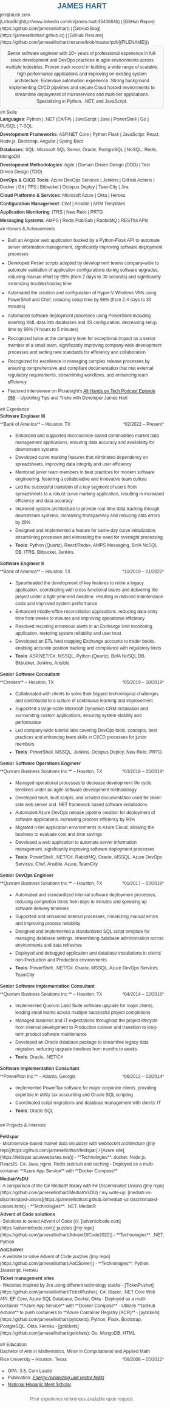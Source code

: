 <style>
/* General Styles */
body {
    font-family: Arial, sans-serif;
    color: #333;
    line-height: 1.5;
    margin: 0;
    padding: 0;
    font-size: 12px;
}

/* Header */
h1 {
    font-size: 20px;
    color: #2e6da4;
    text-align: center;
    margin: 0;
}

h2 {
    margin-bottom: 8px;
    color: #2e6da4;
    border-bottom: 1px solid #ddd;
    padding-bottom: 3px;
    font-size: 12px;
    margin-top: 16px;
    text-transform: uppercase;
}

/* Contact Information */
.contact-info p {
    text-align: center;
    color: #666;
    margin: 0;
}

/* Section Styling */
section {
    margin-bottom: 20px;
}

/* Summary Section */
.summary {
    background-color: #f9f9f9;
    padding: 10px;
    border: 1px solid #ddd;
    border-radius: 4px;
    text-align: center;
}

.summary p {
    margin: 0;
}

/* Skills Section */
.skills ul {
    list-style: none;
    padding: 0;
    margin: 0;
}

.skills li {
    margin-bottom: 4px;
}

/* Projects Section */

.projects > ul > li > ul {
    list-style: disc;
}

.projects > ul > li > ul > li > ul {
    list-style: circle;
}

.projects > ul {
    list-style: none;
    padding: 0;
}

.projects li {
    margin-bottom: 3px;
}

.projects .project-title {
    font-weight: bold;
}

/* Achievements Section */

.achievements li {
    margin-bottom: 6px;
}

/* Experience Section */
.experience {
    margin-bottom: 20px;
}

.experience .job-title {
    font-weight: bold;
    font-size: 12px;
    color: #333;
}

.experience ul {
    margin-left: 20px;
}

.experience li {
    margin-bottom: 3px;
}

.experience p {
    margin-top: 3px;
}


/* Education Section */
.education {
    margin-bottom: 20px;
}

.education p {
    margin-top: 3px;
}

/* References Section */
.references {
    font-size: 12px;
    color: #666;
    text-align: center;
}

</style>

# JAMES HART

<div class="contact-info">
jeh@duck.com
</div>
<div class="contact-info">
[LinkedIn](http://www.linkedin.com/in/james-hart-3543664b) | [GitHub Repos](https://github.com/jameselliothart) | [GitHub Blog](https://jameselliothart.github.io) | [GitHub Resume](https://github.com/jameselliothart/resume/blob/master/pdf/{{FILENAME}})
</div>

<div class="summary">
Senior software engineer with 10+ years of professional experience in full-stack development and DevOps practices in agile environments across multiple industries.
Proven track record in building a wide range of scalable, high-performance applications and improving on existing system architecture.
Extensive automation experience. Strong background implementing CI/CD pipelines and secure Cloud hosted environments to streamline deployment of microservices and multi-tier applications.
Specializing in Python, .NET, and JavaScript.
</div>

<div class="skills">
## Skills

- **Languages**: Python | .NET (C#/F#) | JavaScript | Java | PowerShell | Go | PL/SQL | T-SQL
- **Development Frameworks**: ASP.NET Core | Python Flask | JavaScript: React, Node.js, Bootstrap, Angular | Spring Boot
- **Databases**: SQL: Microsoft SQL Server, Oracle, PostgreSQL | NoSQL: Redis, MongoDB
- **Development Methodologies**: Agile | Domain Driven Design (DDD) | Test Driven Design (TDD)
- **DevOps & CI/CD Tools**: Azure DevOps Services | Jenkins | GitHub Actions | Docker | Git | TFS | Bitbucket | Octopus Deploy | TeamCity | Jira
- **Cloud Platforms & Services**: Microsoft Azure | Okta | Heroku
- **Configuration Management**: Chef | Ansible | ARM Templates
- **Application Monitoring**: ITRS | New Relic | PRTG
- **Messaging Systems**: AMPS | Redis Pub/Sub | RabbitMQ | RESTful APIs
</div>

<div class="achievements">
## Honors & Achievements

- Built an Angular web application backed by a Python-Flask API to automate server information management, significantly improving software deployment processes
- Developed Pester scripts adopted by development teams company-wide to automate validation of application configurations during software upgrades, reducing manual effort by 99% (from 2 days to 30 seconds) and significantly minimizing troubleshooting time
- Automated the creation and configuration of Hyper-V Windows VMs using PowerShell and Chef, reducing setup time by 98% (from 2-4 days to 30 minutes)
- Automated software deployment processes using PowerShell including inserting XML data into databases and IIS configuration, decreasing setup time by 98% (4 hours to 5 minutes)
- Recognized twice at the company level for exceptional impact as a senior member of a small team, significantly improving company-wide development processes and setting new standards for efficiency and collaboration
- Recognized for excellence in managing complex release processes by ensuring comprehensive and compliant documentation that met external regulatory requirements, streamlining workflows, and enhancing team efficiency
- Featured interviewee on Pluralsight's [All Hands on Tech Podcast Episode 056](https://www.pluralsight.com/resource-center/podcasts/056-upskilling-james-hart) – Upskilling Tips and Tricks with Developer James Hart
</div>

<div class="experience">
## Experience

<div class="job-title">Software Engineer III</div>
<p style="text-align:left;">**Bank of America** – Houston, TX
  <span style="float:right;">*02/2022 – Present*
  </span>
</p>

- Enhanced and supported microservice-based commodities market data management applications, ensuring data accuracy and availability for downstream systems
- Developed curve marking features that eliminated dependency on spreadsheets, improving data integrity and user efficiency
- Mentored junior team members in best practices for modern software engineering, fostering a collaborative and innovative team culture
- Led the successful transition of a key segment of users from spreadsheets to a robust curve marking application, resulting in increased efficiency and data accuracy
- Improved system architecture to provide real-time data tracking through downstream systems, increasing transparency and reducing data errors by 20%
- Designed and implemented a feature for same-day curve initialization, streamlining processes and eliminating the need for overnight processing
- **Tools**: Python (Quartz), React/Redux, AMPS Messaging, BofA NoSQL DB, ITRS, Bitbucket, Jenkins

<div class="job-title">Software Engineer II</div>
<p style="text-align:left;">**Bank of America** – Houston, TX
  <span style="float:right;">*10/2019 – 01/2022*
  </span>
</p>

- Spearheaded the development of key features to retire a legacy application, coordinating with cross-functional teams and delivering the project under a tight year-end deadline, resulting in reduced maintenance costs and improved system performance
- Enhanced middle-office reconciliation applications, reducing data entry time from weeks to minutes and improving operational efficiency
- Resolved recurring erroneous alerts in an Exchange limit monitoring application, restoring system reliability and user trust
- Developed an ETL feed mapping Exchange accounts to trader books, enabling accurate position tracking and compliance with regulatory limits
- **Tools**: ASP.NET/C#, MSSQL, Python (Quartz), BofA NoSQL DB, Bitbucket, Jenkins, Ansible

<div class="job-title">Senior Software Consultant</div>
<p style="text-align:left;">**Credera** – Houston, TX
  <span style="float:right;">*05/2019 – 10/2019*
  </span>
</p>

- Collaborated with clients to solve their biggest technological challenges and contributed to a culture of continuous learning and improvement
- Supported a large-scale Microsoft Dynamics CRM installation and surrounding custom applications, ensuring system stability and performance
- Led company-wide tutorial labs covering DevOps tools, concepts, best practices and enhancing team skills in CI/CD processes for junior members
- **Tools**: PowerShell, MSSQL, Jenkins, Octopus Deploy, New Relic, PRTG

<div class="job-title">Senior Software Operations Engineer</div>
<p style="text-align:left;">**Quorum Business Solutions Inc.** – Houston, TX
  <span style="float:right;">*03/2018 – 05/2019*
  </span>
</p>

- Managed operational processes to decrease development life cycle timelines under an agile software development methodology
- Developed tools, built scripts, and created documentation used for client-side web server and .NET framework based software installations
- Automated Azure DevOps release pipeline creation for deployment of software applications, increasing process efficiency by 90%
- Migrated n-tier application environments to Azure Cloud, allowing the business to evaluate cost and time savings
- Developed a web application to automate server information management, significantly improving software deployment processes
- **Tools**: PowerShell, .NET/C#, RabbitMQ, Oracle, MSSQL, Azure DevOps Services, Chef, Ansible, Azure, TeamCity

<div class="job-title">Senior DevOps Engineer</div>
<p style="text-align:left;">**Quorum Business Solutions Inc.** – Houston, TX
  <span style="float:right;">*01/2017 – 02/2018*
  </span>
</p>

- Automated and standardized internal software deployment processes, reducing completion times from days to minutes and speeding up software delivery timelines
- Supported and enhanced internal processes, minimizing manual errors and improving process reliability
- Designed and implemented a standardized SQL script template for managing database settings, streamlining database administration across environments and data refreshes
- Deployed and debugged application and database installations in clients’ non-Production and Production environments
- **Tools**: PowerShell, .NET/C#, Oracle, MSSQL, Azure DevOps Services, TeamCity

<div class="job-title">Senior Software Implementation Consultant</div>
<p style="text-align:left;">**Quorum Business Solutions Inc.** – Houston, TX
  <span style="float:right;">*04/2014 – 12/2016*
  </span>
</p>

- Implemented Quorum Land Suite software upgrade for major clients, leading small teams across multiple successful project completions
- Managed business and IT expectations throughout the project lifecycle from internal development to Production cutover and transition to long-term product software maintenance
- Developed an Oracle database package to streamline legacy data migration, reducing upgrade timelines from months to weeks
- **Tools**: Oracle, .NET/C#

<div class="job-title">Software Implementation Consultant</div>
<p style="text-align:left;">**PowerPlan Inc.** – Atlanta, Georgia
  <span style="float:right;">*06/2012 – 03/2014*
  </span>
</p>

- Implemented PowerTax software for major corporate clients, providing expertise in utility tax accounting and Oracle SQL scripting
- Coordinated script migrations and database management with clients’ IT
- **Tools**: Oracle SQL
</div>

<div class="projects">
## Projects & Interests

- <div class="project-title">Feldspar</div>
  - Microservice-based market data visualizer with websocket architecture ([my repo](https://github.com/jameselliothart/feldspar) / [Azure site](https://feldspar.azurewebsites.net/))
  - **Technologies**: docker, Node.js, ReactJS, C#, Java, nginx, Redis pub/sub and caching
  - Deployed as a multi-container **Azure App Service** with **Docker Compose**
- <div class="project-title">MediatrVsDU</div>
  - A comparison of the C# MediatR library with F# Discriminated Unions ([my repo](https://github.com/jameselliothart/MediatrVsDU) / my write-up: [mediatr-vs-discriminated-unions](https://jameselliothart.github.io/mediatr-vs-discriminated-unions.html))
  - **Technologies**: .NET, MediatR
- <div class="project-title">Advent of Code solutions</div>
  - Solutions to select Advent of Code (cf. [adventofcode.com](https://adventofcode.com)) puzzles ([my repo](https://github.com/jameselliothart/AdventOfCode2020))
  - **Technologies**: .NET, Python
- <div class="project-title">AoCSolver</div>
  - A website to solve Advent of Code puzzles ([my repo](https://github.com/jameselliothart/AoCSolver))
  - **Technologies**: Python, Javascript, Heroku
- <div class="project-title">Ticket management sites</div>
  - Websites inspired by Jira using different technology stacks
  - [TicketPusher](https://github.com/jameselliothart/TicketPusher): C#, Blazor, .NET Core Web API, EF Core, Azure SQL Database, Docker, Okta
    - Deployed as a multi-container **Azure App Service** with **Docker Compose**
    - Utilizes **GitHub Actions** to push containers to **Azure Container Registry (ACR)**
  - [pytickets](https://github.com/jameselliothart/pytickets): Python, Flask, Bootstrap, PostgreSQL, Okta, Heroku
  - [gotickets](https://github.com/jameselliothart/gotickets): Go, MongoDB, HTML
</div>

<div class="education">
## Education

<div class="degree">Bachelor of Arts in Mathematics, Minor in Computational and Applied Math</div>
<p style="text-align:left;">Rice University – Houston, Texas
  <span style="float:right;">*08/2008 – 05/2012*
  </span>
</p>

- GPA: 3.8, Cum Laude
- Publication: [*Energy-minimizing unit vector fields*](https://msp.org/involve/2010/3-4/involve-v3-n4-p.pdf)
- [National Hispanic Merit Scholar](https://bigfuture.collegeboard.org/communities-events/national-recognition-programs)
</div>

<div class="references">
Prior experience references available upon request.
</div>
